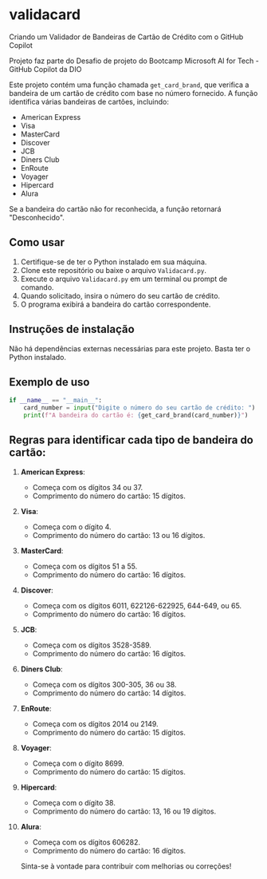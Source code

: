 # validacard

Criando um Validador de Bandeiras de Cartão de Crédito com o GitHub Copilot

Projeto faz parte do Desafio de projeto do Bootcamp Microsoft AI for Tech - GitHub Copilot
da DIO

Este projeto contém uma função chamada `get_card_brand`, que verifica a bandeira de um cartão de crédito com base no número fornecido. A função identifica várias bandeiras de cartões, incluindo:

- American Express
- Visa
- MasterCard
- Discover
- JCB
- Diners Club
- EnRoute
- Voyager
- Hipercard
- Alura

Se a bandeira do cartão não for reconhecida, a função retornará "Desconhecido".

## Como usar

1. Certifique-se de ter o Python instalado em sua máquina.
2. Clone este repositório ou baixe o arquivo `Validacard.py`.
3. Execute o arquivo `Validacard.py` em um terminal ou prompt de comando.
4. Quando solicitado, insira o número do seu cartão de crédito.
5. O programa exibirá a bandeira do cartão correspondente.

## Instruções de instalação

Não há dependências externas necessárias para este projeto. Basta ter o Python instalado.

## Exemplo de uso

```python
if __name__ == "__main__":
    card_number = input("Digite o número do seu cartão de crédito: ")
    print(f"A bandeira do cartão é: {get_card_brand(card_number)}")
```

## Regras para identificar cada tipo de bandeira do cartão:

1. **American Express**:

   - Começa com os dígitos 34 ou 37.
   - Comprimento do número do cartão: 15 dígitos.

2. **Visa**:

   - Começa com o dígito 4.
   - Comprimento do número do cartão: 13 ou 16 dígitos.

3. **MasterCard**:

   - Começa com os dígitos 51 a 55.
   - Comprimento do número do cartão: 16 dígitos.

4. **Discover**:

   - Começa com os dígitos 6011, 622126-622925, 644-649, ou 65.
   - Comprimento do número do cartão: 16 dígitos.

5. **JCB**:

   - Começa com os dígitos 3528-3589.
   - Comprimento do número do cartão: 16 dígitos.

6. **Diners Club**:

   - Começa com os dígitos 300-305, 36 ou 38.
   - Comprimento do número do cartão: 14 dígitos.

7. **EnRoute**:

   - Começa com os dígitos 2014 ou 2149.
   - Comprimento do número do cartão: 15 dígitos.

8. **Voyager**:

   - Começa com o dígito 8699.
   - Comprimento do número do cartão: 15 dígitos.

9. **Hipercard**:

   - Começa com o dígito 38.
   - Comprimento do número do cartão: 13, 16 ou 19 dígitos.

10. **Alura**:

    - Começa com os dígitos 606282.
    - Comprimento do número do cartão: 16 dígitos.

    Sinta-se à vontade para contribuir com melhorias ou correções!
